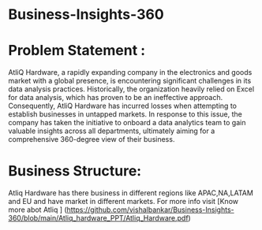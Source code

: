 # Business-Insights-360

 # Problem Statement :
AtliQ Hardware, a rapidly expanding company in the electronics and goods market with a global presence, is encountering significant challenges in its data analysis practices.
Historically, the organization heavily relied on Excel for data analysis, which has proven to be an ineffective approach. Consequently, AtliQ Hardware has incurred losses when attempting to establish businesses in untapped markets.
In response to this issue, the company has taken the initiative to onboard a data analytics team to gain valuable insights across all departments, ultimately aiming for a comprehensive 360-degree view of their business.

# Business Structure:
Atliq Hardware has there business in different regions like APAC,NA,LATAM and EU and  have market in different markets.
For more info visit 
[Know more abot Atliq ]
(https://github.com/vishalbankar/Business-Insights-360/blob/main/Atliq_hardware_PPT/Atliq_Hardware.pdf)

